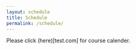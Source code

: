 ```yaml
---
layout: schedule
title: Schedule
permalink: /schedule/
---
```


Please click (here)[test.com] for course calender.
